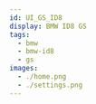 ```yaml
---
id: UI_GS_ID8
display: BMW ID8 GS
tags:
  - bmw
  - bmw-id8
  - gs
images:
  - ./home.png
  - ./settings.png
---
```

